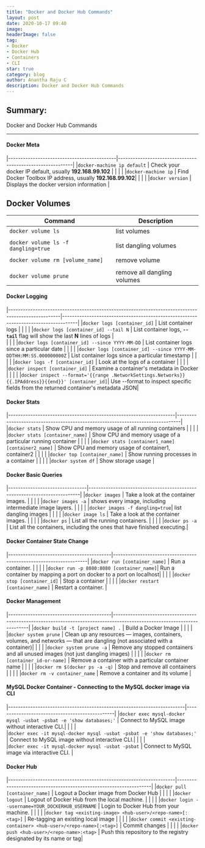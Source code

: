 ```yaml
---
title: "Docker and Docker Hub Commands"
layout: post
date: 2020-10-17 09:40
image: 
headerImage: false
tag:
- Docker
- Docker Hub
- Containers
- CLI
star: true
category: blog
author: Anantha Raju C
description: Docker and Docker Hub Commands
---
```


## Summary:

Docker and Docker Hub Commands

---

#### Docker Meta

|--------------------------------------------|-----------------------------------------------------------| 
|`docker-machine ip default`				 | Check your docker IP default, usually **192.168.99.102**	 |
|	 										 |		 													 |
|`docker-machine ip`                         | Find Docker Toolbox IP address, usually **192.168.99.102**|
|											 |															 |
|`docker version`                            | Displays the docker version information                   |

## Docker Volumes

|        Command                             |                        Description                        |
|--------------------------------------------|-----------------------------------------------------------| 
|`docker volume ls`				             | list volumes                                          	 |
|											 |															 |
|`docker volume ls -f dangling=true`		 | list dangling volumes                                     |
|											 |															 |
|`docker volume rm [volume_name]`			 | remove volume                                        	 |
|											 |															 |
|`docker volume prune`	            		 | remove all dangling volumes                               |

#### Docker Logging

|---------------------------------------------------------------------------------------------------|------------------------------------------------------------------------------------|
|`docker logs [container_id]`			                            								| List container logs                                                           	 |
|											                                                        |															                         |
|`docker logs [container_id] --tail N`                               								| List container logs, **`--tail`** flag will show the last **N** lines of logs 	 |   
|											                                                        |															                         |
|`docker logs [container_id] --since YYYY-MM-DD`                     								| List container logs since a particular date                                   	 |
|											                                                        |															                         |
|`docker logs [container_id] --since YYYY-MM-DDTHH:MM:SS.000000000Z` 								| List container logs since a particular timestamp                              	 |
|											                                                        |															                         |
|`docker logs -f [container_id]`                                                                    | Look at the logs of a container                                               	 |
|											                                                        |															                         |
|`docker inspect [container_id]`                                                                    | Examine a container's metadata in Docker                                      	 |
|											                                                        |															                         |
|`docker inspect --format='{{range .NetworkSettings.Networks}}{{.IPAddress}}{{end}}' [container_id]`| Use --format to inspect specific fields from the returned container's metadata JSON| 

#### Docker Stats

|--------------------------------------------------------------------|-------------------------------------------------------------------------------|
|`docker stats`							                             | Show CPU and memory usage of all running containers                 	         |
|											                         |															                     |
|`docker stats [container_name]`						             | Show CPU and memory usage of a particular running container                   |
|											                         |															                     |
|`docker stats [container1_name] [container2_name]`			         | Show CPU and memory usage of container1, container2                           |
|											                         |															                     |
|`docker top [container_name]`			                             | Show running processes in a container                                         |
|											                         |															                     |
|`docker system df`			                                         | Show storage usage                                                            |

#### Docker Basic Queries

|--------------------------------|--------------------------------------------------------------------------|
|`docker images`                 | Take a look at the container images.                                     |
|								 |															                |
|`docker images -a`              | shows  every image, including intermediate image layers.                 |
|								 |															                |
|`docker images -f dangling=true`| list dangling images													    |
|								 |															                |
|`docker image ls`               | Take a look at the container images.                                     |
|								 |															                |
|`docker ps`                     | List all the running containers.                                         |
|								 |															                |
|`docker ps -a`                  | List all the containers, including the ones that have finished executing.|

#### Docker  Container State Change 

|------------------------------------------|-------------------------------------------------------------------|
|`docker run [container_name]`             | Run a container.                                                  |
|								           |								                                   |
|`docker run -p 8080:8080 [container_name]`| Run a container by mapping a port on docker to a port on localhost|
|								           |								                                   |
|`docker stop [container_id]`   	       | Stop a container                                                  |
|								           |								                                   |
|`docker restart [container_name]`         | Restart a container.                                              |

#### Docker Management

|------------------------------------------|-------------------------------------------------------------------------------------------------------------------------|
|`docker build -t [project name] .`        | Build a Docker Image                                             														 |
|								           |								                                 													     |
|`docker system prune`					   | Clean up any resources — images, containers, volumes, and networks — that are dangling (not associated with a container)|
|								           |								                                 													     |
|`docker system prune -a`                  | Remove any stopped containers and all unused images (not just dangling images)                                          |
|								           |								                                 													     |
|`docker rm [container_id-or-name]`        | Remove a container with a particular container name                                                                     |
|								           |								                                                                                         |
|`docker rm $(docker ps -a -q)`            | Stop and remove all containers                                                                                          |
|								           |								                                                                                         |
|`docker rm -v container_name`             | Remove a container and its volume                                                                                       |

#### MySQL Docker Container - Connecting to the MySQL docker image via CLI  

|------------------------------------------------------------------------|------------------------------------------------| 
|`docker exec mysql-docker mysql -usbat -psbat -e 'show databases;'`	 | Connect to MySQL image without interactive CLI.|	
|								                                         |								                  |											
|`docker exec -it mysql-docker mysql -usbat -psbat -e 'show databases;'` | Connect to MySQL image without interactive CLI.|
|								                                         |								                  |														
|`docker exec -it mysql-docker mysql -usbat -psbat`						 | Connect to MySQL image via interactive CLI.	  |													

#### Docker Hub

|--------------------------------------------------------------------|-------------------------------------------------------------------| 
|`docker pull [container_name]`							             | Logout a Docker image from Docker Hub                             |
|                                                                    |                                                                   |
|`docker logout`							                         | Logout of Docker Hub from the local machine.                      |
|                                                                    |                                                                   |
|`docker login --username=YOUR_DOCKERHUB_USERNAME`	                 | Login to Docker Hub from your machine.                            |
|                                                                    |                                                                   |
|`docker tag <existing-image> <hub-user>/<repo-name>[:<tag>]`        | Re-tagging an existing local image					             |
|                                                                    |                                                                   |
|`docker commit <existing-container> <hub-user>/<repo-name>[:<tag>]` | Commit changes					                                 |
|                                                                    |                                                                   |
|`docker push <hub-user>/<repo-name>:<tag>`                          | Push this repository to the registry designated by its name or tag|